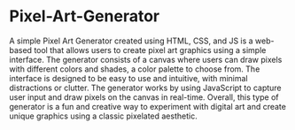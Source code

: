 # Pixel-Art-Generator
A simple Pixel Art Generator created using HTML, CSS, and JS is a web-based tool that allows users to create pixel art graphics using a simple interface.
The generator consists of a canvas where users can draw pixels with different colors and shades, a color palette to choose from.
The interface is designed to be easy to use and intuitive, with minimal distractions or clutter.
The generator works by using JavaScript to capture user input and draw pixels on the canvas in real-time.
Overall, this type of generator is a fun and creative way to experiment with digital art and create unique graphics using a classic pixelated aesthetic.
